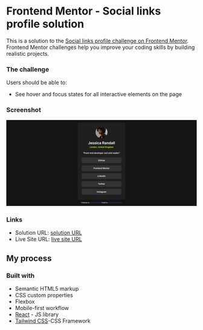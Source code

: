 # Frontend Mentor - Social links profile solution

This is a solution to the [Social links profile challenge on Frontend Mentor](https://www.frontendmentor.io/challenges/social-links-profile-UG32l9m6dQ). Frontend Mentor challenges help you improve your coding skills by building realistic projects. 



### The challenge

Users should be able to:


- See hover and focus states for all interactive elements on the page

### Screenshot

![](./social/src/assets/images/screenshot.png)





### Links

- Solution URL: [solution URL](https://github.com/IndranjanaChatterjee/Social-links-profile)
- Live Site URL: [live site URL](https://results-summary-component-sigma-six.vercel.app/)


## My process

### Built with

- Semantic HTML5 markup
- CSS custom properties
- Flexbox
- Mobile-first workflow
- [React](https://reactjs.org/) - JS library
- [Tailwind CSS](https://tailwindcss.com/)-CSS Framework
